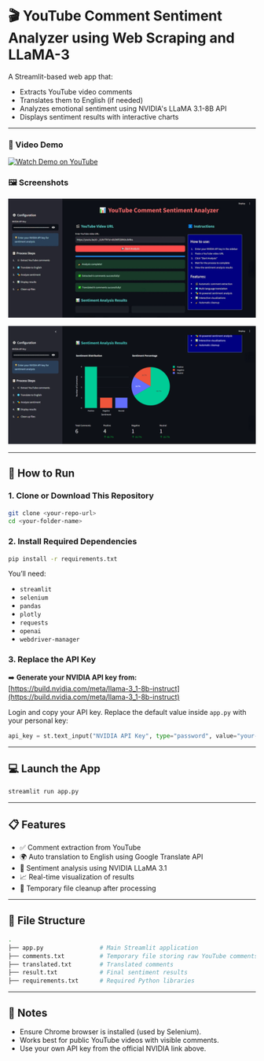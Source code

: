 
# 🎬 YouTube Comment Sentiment Analyzer using Web Scraping and LLaMA-3

A Streamlit-based web app that:
- Extracts YouTube video comments
- Translates them to English (if needed)
- Analyzes emotional sentiment using NVIDIA's LLaMA 3.1-8B API
- Displays sentiment results with interactive charts

---

### 🎥 Video Demo

[![Watch Demo on YouTube](https://img.youtube.com/vi/T1tlS-k4OuI/0.jpg)](https://youtu.be/T1tlS-k4OuI?si=NxHydT_Et8mSBlbQ)

### 🖼️ Screenshots

![Sample Screenshot 1](https://raw.githubusercontent.com/vinoth23042004/YouTube-Comment-Sentiment-Analyzer-using-Web-Scraping-and-LLaMA-3/main/assests/sample_1.jpg)

![Sample Screenshot 2](https://raw.githubusercontent.com/vinoth23042004/YouTube-Comment-Sentiment-Analyzer-using-Web-Scraping-and-LLaMA-3/main/assests/sample_2.png)

---

## 🚀 How to Run

### 1. Clone or Download This Repository

```bash
git clone <your-repo-url>
cd <your-folder-name>
```

### 2. Install Required Dependencies

```bash
pip install -r requirements.txt
```

You’ll need:
- `streamlit`
- `selenium`
- `pandas`
- `plotly`
- `requests`
- `openai`
- `webdriver-manager`

### 3. Replace the API Key

➡️ **Generate your NVIDIA API key from:**  
[https://build.nvidia.com/meta/llama-3_1-8b-instruct](https://build.nvidia.com/meta/llama-3_1-8b-instruct)

Login and copy your API key. Replace the default value inside `app.py` with your personal key:
```python
api_key = st.text_input("NVIDIA API Key", type="password", value="your-api-key-here")
```

---

## 💻 Launch the App

```bash
streamlit run app.py
```

---

## 📋 Features

- ✅ Comment extraction from YouTube
- 🌍 Auto translation to English using Google Translate API
- 🧠 Sentiment analysis using NVIDIA LLaMA 3.1
- 📈 Real-time visualization of results
- 🧹 Temporary file cleanup after processing

---

## 📂 File Structure

```bash
.
├── app.py                # Main Streamlit application
├── comments.txt          # Temporary file storing raw YouTube comments
├── translated.txt        # Translated comments
├── result.txt            # Final sentiment results
├── requirements.txt      # Required Python libraries
```

---

## 📌 Notes

- Ensure Chrome browser is installed (used by Selenium).
- Works best for public YouTube videos with visible comments.
- Use your own API key from the official NVIDIA link above.


